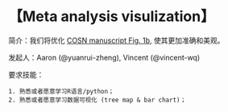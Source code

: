 # 【Meta analysis visulization】

简介：我们将优化 [COSN manuscript Fig. 1b](https://github.com/OpenSci-CN/COSN_Manuscript/tree/main/os_develop), 使其更加准确和美观。 

发起人：Aaron (@yuanrui-zheng), Vincent (@vincent-wq)

要求技能：

    1. 熟悉或者愿意学习R语言/python；
    2. 熟悉或者愿意学习数据可视化 (tree map & bar chart)；
   
